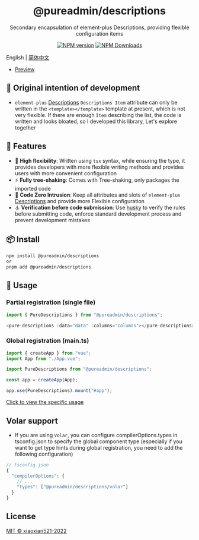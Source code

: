 <h1 align="center">@pureadmin/descriptions</h1>
<p align="center">Secondary encapsulation of element-plus Descriptions, providing flexible configuration items</p>

<p align="center">
<a href="https://www.npmjs.com/package/@pureadmin/descriptions" target="__blank"><img src="https://img.shields.io/npm/v/@pureadmin/descriptions?color=a1b858&label=" alt="NPM version"></a>
<a href="https://www.npmjs.com/package/@pureadmin/descriptions" target="__blank"><img alt="NPM Downloads" src="https://img.shields.io/npm/dm/@pureadmin/descriptions?color=50a36f&label="></a>
</p>

English | [简体中文](./README.md)

- [Preview](https://xiaoxian521.github.io/pure-admin-descriptions)

## 🤔 Original intention of development

- `element-plus` [Descriptions](https://element-plus.org/en-US/component/descriptions.html#descriptions-item-attributes) `Descriptions Item` attribute can only be written in the `<template></template>` template at present, which is not very flexible. If there are enough `Item` describing the list, the code is written and looks bloated, so I developed this library, Let's explore together

## 🚀 Features

- 🦾 **High flexibility**: Written using `tsx` syntax, while ensuring the type, it provides developers with more flexible writing methods and provides users with more convenient configuration
- ⚡ **Fully tree-shaking**: Comes with Tree-shaking, only packages the imported code
- 🫶 **Code Zero Intrusion**: Keep all attributes and slots of `element-plus` [Descriptions](https://element-plus.org/en-US/component/descriptions.html) and provide more Flexible configuration
- ⚓ **Verification before code submission**: Use [husky](https://typicode.github.io/husky/#/) to verify the rules before submitting code, enforce standard development process and prevent development mistakes

## 📦 Install

```bash
npm install @pureadmin/descriptions
or
pnpm add @pureadmin/descriptions
```

## 🦄 Usage

### Partial registration (single file)

```ts
import { PureDescriptions } from "@pureadmin/descriptions";

<pure-descriptions :data="data" :columns="columns"></pure-descriptions>
```

### Global registration (main.ts)

```ts
import { createApp } from "vue";
import App from "./App.vue";

import PureDescriptions from "@pureadmin/descriptions";

const app = createApp(App);

app.use(PureDescriptions).mount("#app");
```

[Click to view the specific usage](https://github.com/xiaoxian521/pure-admin-descriptions/blob/main/src/App.vue)

## Volar support

- If you are using `Volar`, you can configure compilerOptions.types in tsconfig.json to specify the global component type (especially if you want to get type hints during global registration, you need to add the following configuration)

```js
// tsconfig.json
{
  "compilerOptions": {
    // ...
    "types": ["@pureadmin/descriptions/volar"]
  }
}
```

## License

[MIT © xiaoxian521-2022](./LICENSE)
